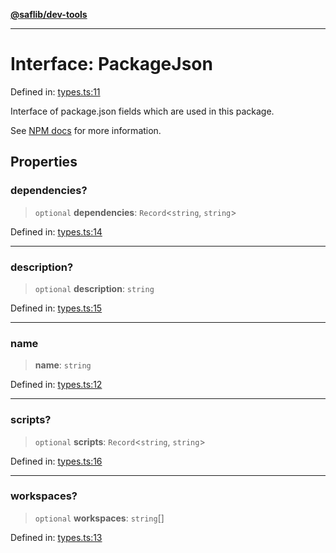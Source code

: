 [**@saflib/dev-tools**](../index.md)

***

# Interface: PackageJson

Defined in: [types.ts:11](https://github.com/sderickson/saflib/blob/93787f8fa8958c7d8341f08515302a77bc550495/dev-tools/types.ts#L11)

Interface of package.json fields which are used in this package.

See [NPM docs](https://docs.npmjs.com/cli/v10/configuring-npm/package-json)
for more information.

## Properties

### dependencies?

> `optional` **dependencies**: `Record`\<`string`, `string`\>

Defined in: [types.ts:14](https://github.com/sderickson/saflib/blob/93787f8fa8958c7d8341f08515302a77bc550495/dev-tools/types.ts#L14)

***

### description?

> `optional` **description**: `string`

Defined in: [types.ts:15](https://github.com/sderickson/saflib/blob/93787f8fa8958c7d8341f08515302a77bc550495/dev-tools/types.ts#L15)

***

### name

> **name**: `string`

Defined in: [types.ts:12](https://github.com/sderickson/saflib/blob/93787f8fa8958c7d8341f08515302a77bc550495/dev-tools/types.ts#L12)

***

### scripts?

> `optional` **scripts**: `Record`\<`string`, `string`\>

Defined in: [types.ts:16](https://github.com/sderickson/saflib/blob/93787f8fa8958c7d8341f08515302a77bc550495/dev-tools/types.ts#L16)

***

### workspaces?

> `optional` **workspaces**: `string`[]

Defined in: [types.ts:13](https://github.com/sderickson/saflib/blob/93787f8fa8958c7d8341f08515302a77bc550495/dev-tools/types.ts#L13)

